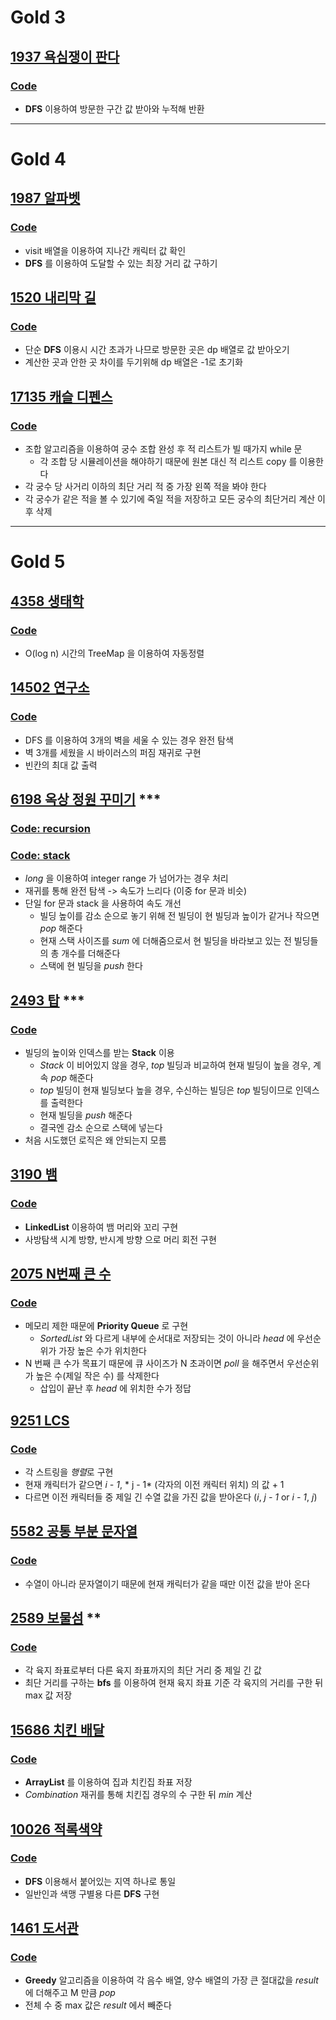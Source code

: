 # Gold 3
## [1937 욕심쟁이 판다](https://www.acmicpc.net/problem/1937)
### [Code](https://github.com/ljiwoo59/Algorithm_Java/blob/master/Baekjoon/gold/B1937.java)
* **DFS** 이용하여 방문한 구간 값 받아와 누적해 반환

---

# Gold 4
## [1987 알파벳](https://www.acmicpc.net/problem/1987)
### [Code](https://github.com/ljiwoo59/Algorithm_Java/blob/master/Baekjoon/gold/B1987.java)
* visit 배열을 이용하여 지나간 캐릭터 값 확인
* **DFS** 를 이용하여 도달할 수 있는 최장 거리 값 구하기

## [1520 내리막 길](https://www.acmicpc.net/problem/1520)
### [Code](https://github.com/ljiwoo59/Algorithm_Java/blob/master/Baekjoon/gold/B1520.java)
* 단순 **DFS** 이용시 시간 초과가 나므로 방문한 곳은 dp 배열로 값 받아오기
* 계산한 곳과 안한 곳 차이를 두기위해 dp 배열은 -1로 초기화

## [17135 캐슬 디펜스](https://www.acmicpc.net/problem/17135)
### [Code](https://github.com/ljiwoo59/Algorithm_Java/blob/master/Baekjoon/gold/B17135.java)
* 조합 알고리즘을 이용하여 궁수 조합 완성 후 적 리스트가 빌 때가지 while 문
  * 각 조합 당 시뮬레이션을 해야하기 때문에 원본 대신 적 리스트 copy 를 이용한다
* 각 궁수 당 사거리 이하의 최단 거리 적 중 가장 왼쪽 적을 봐야 한다
* 각 궁수가 같은 적을 볼 수 있기에 죽일 적을 저장하고 모든 궁수의 최단거리 계산 이후 삭제

---

# Gold 5
## [4358 생태학](https://www.acmicpc.net/problem/4358)
### [Code](https://github.com/ljiwoo59/Algorithm_Java/blob/master/Baekjoon/gold/B4358.java)
* O(log n) 시간의 TreeMap 을 이용하여 자동정렬

## [14502 연구소](https://www.acmicpc.net/problem/14502)
### [Code](https://github.com/ljiwoo59/Algorithm_Java/blob/master/Baekjoon/gold/B14502.java)
* DFS 를 이용하여 3개의 벽을 세울 수 있는 경우 완전 탐색
* 벽 3개를 세웠을 시 바이러스의 퍼짐 재귀로 구현
* 빈칸의 최대 값 출력

## [6198 옥상 정원 꾸미기](https://www.acmicpc.net/problem/6198) ***
### [Code: recursion](https://github.com/ljiwoo59/Algorithm_Java/blob/master/Baekjoon/gold/B6198.java)
### [Code: stack](https://github.com/ljiwoo59/Algorithm_Java/blob/master/Baekjoon/gold/B6198_2.java)
* *long* 을 이용하여 integer range 가 넘어가는 경우 처리
* 재귀를 통해 완전 탐색 -> 속도가 느리다 (이중 for 문과 비슷)
* 단일 for 문과 stack 을 사용하여 속도 개선
  * 빌딩 높이를 감소 순으로 놓기 위해 전 빌딩이 현 빌딩과 높이가 같거나 작으면 *pop* 해준다
  * 현재 스택 사이즈를 *sum* 에 더해줌으로서 현 빌딩을 바라보고 있는 전 빌딩들의 총 개수를 더해준다
  * 스택에 현 빌딩을 *push* 한다

## [2493 탑](https://www.acmicpc.net/problem/2493) ***
### [Code](https://github.com/ljiwoo59/Algorithm_Java/blob/master/Baekjoon/gold/B2493.java)
* 빌딩의 높이와 인덱스를 받는 **Stack** 이용
  * *Stack* 이 비어있지 않을 경우, *top* 빌딩과 비교하여 현재 빌딩이 높을 경우, 계속 *pop* 해준다
  * *top* 빌딩이 현재 빌딩보다 높을 경우, 수신하는 빌딩은 *top* 빌딩이므로 인덱스를 출력한다
  * 현재 빌딩을 *push* 해준다
  * 결국엔 감소 순으로 스택에 넣는다
* 처음 시도했던 로직은 왜 안되는지 모름

## [3190 뱀](https://www.acmicpc.net/problem/3190)
### [Code](https://github.com/ljiwoo59/Algorithm_Java/blob/master/Baekjoon/gold/B3190.java)
* **LinkedList** 이용하여 뱀 머리와 꼬리 구현
* 사방탐색 시계 방향, 반시계 방향 으로 머리 회전 구현

## [2075 N번째 큰 수](https://www.acmicpc.net/problem/2075)
### [Code](https://github.com/ljiwoo59/Algorithm_Java/blob/master/Baekjoon/gold/B2075.java)
* 메모리 제한 때문에 **Priority Queue** 로 구현
  * *SortedList* 와 다르게 내부에 순서대로 저장되는 것이 아니라 *head* 에 우선순위가 가장 높은 수가 위치한다
* N 번째 큰 수가 목표기 때문에 큐 사이즈가 N 초과이면 *poll* 을 해주면서 우선순위가 높은 수(제일 작은 수) 를 삭제한다
  * 삽입이 끝난 후 *head* 에 위치한 수가 정답

## [9251 LCS](https://www.acmicpc.net/problem/9251)
### [Code](https://github.com/ljiwoo59/Algorithm_Java/blob/master/Baekjoon/gold/B9251.java)
* 각 스트링을 *행렬*로 구현
* 현재 캐릭터가 같으면 *i - 1*, * j - 1* (각자의 이전 캐릭터 위치) 의 값 + 1
* 다르면 이전 캐릭터들 중 제일 긴 수열 값을 가진 값을 받아온다 (*i*, *j - 1* or *i - 1*, *j*)

## [5582 공통 부분 문자열](https://www.acmicpc.net/problem/5582)
### [Code](https://github.com/ljiwoo59/Algorithm_Java/blob/master/Baekjoon/gold/B5582.java)
* 수열이 아니라 문자열이기 때문에 현재 캐릭터가 같을 때만 이전 값을 받아 온다

## [2589 보물섬](https://www.acmicpc.net/problem/2589) **
### [Code](https://github.com/ljiwoo59/Algorithm_Java/blob/master/Baekjoon/gold/B2589.java)
* 각 육지 좌표로부터 다른 육지 좌표까지의 최단 거리 중 제일 긴 값
* 최단 거리를 구하는 **bfs** 를 이용하여 현재 육지 좌표 기준 각 육지의 거리를 구한 뒤 max 값 저장

## [15686 치킨 배달](https://www.acmicpc.net/problem/15686)
### [Code](https://github.com/ljiwoo59/Algorithm_Java/blob/master/Baekjoon/gold/B15686.java)
* **ArrayList** 를 이용하여 집과 치킨집 좌표 저장
* *Combination* 재귀를 통해 치킨집 경우의 수 구한 뒤 *min* 계산

## [10026 적록색약](https://www.acmicpc.net/problem/10026)
### [Code](https://github.com/ljiwoo59/Algorithm_Java/blob/master/Baekjoon/gold/B10026.java)
* **DFS** 이용해서 붙어있는 지역 하나로 통일
* 일반인과 색맹 구별용 다른 **DFS** 구현

## [1461 도서관](https://www.acmicpc.net/problem/1461)
### [Code](https://github.com/ljiwoo59/Algorithm_Java/blob/master/Baekjoon/gold/B1461.java)
* **Greedy** 알고리즘을 이용하여 각 음수 배열, 양수 배열의 가장 큰 절대값을 *result* 에 더해주고 M 만큼 *pop*
* 전체 수 중 max 값은 *result* 에서 빼준다
